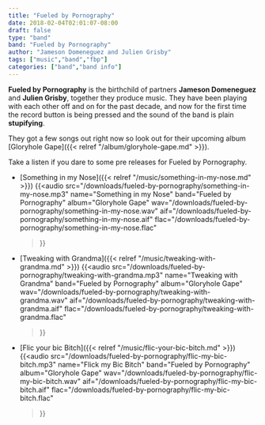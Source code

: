 ```yaml
---
title: "Fueled by Pornography"
date: 2018-02-04T02:01:07-08:00
draft: false
type: "band"
band: "Fueled by Pornography"
author: "Jameson Domeneguez and Julien Grisby"
tags: ["music","band","fbp"]
categories: ["band","band info"]
---
```


**Fueled by Pornography** is the birthchild of partners **Jameson Domeneguez** and **Julien Grisby**, together they produce music.
They have been playing with each other off and on for the past decade, and now for the first time
the record button is being pressed and the sound of the band is plain **stupifying**.

They got a few songs out right now so look out for their upcoming album [Gloryhole Gape]({{< relref "/album/gloryhole-gape.md" >}}).

Take a listen if you dare to some pre releases for Fueled by Pornography.

* [Something in my Nose]({{< relref "/music/something-in-my-nose.md" >}})
{{<audio
    src="/downloads/fueled-by-pornography/something-in-my-nose.mp3"
    name="Something in my Nose"
    band="Fueled by Pornography"
    album="Gloryhole Gape"
    wav="/downloads/fueled-by-pornography/something-in-my-nose.wav"
    aif="/downloads/fueled-by-pornography/something-in-my-nose.aif"
    flac="/downloads/fueled-by-pornography/something-in-my-nose.flac"
    >}}
* [Tweaking with Grandma]({{< relref "/music/tweaking-with-grandma.md" >}})
{{<audio
    src="/downloads/fueled-by-pornography/tweaking-with-grandma.mp3"
    name="Tweaking with Grandma"
    band="Fueled by Pornography"
    album="Gloryhole Gape"
    wav="/downloads/fueled-by-pornography/tweaking-with-grandma.wav"
    aif="/downloads/fueled-by-pornography/tweaking-with-grandma.aif"
    flac="/downloads/fueled-by-pornography/tweaking-with-grandma.flac"
    >}}
* [Flic your bic Bitch]({{< relref "/music/flic-your-bic-bitch.md" >}})
{{<audio
    src="/downloads/fueled-by-pornography/flic-my-bic-bitch.mp3"
    name="Flick my Bic Bitch"
    band="Fueled by Pornography"
    album="Gloryhole Gape"
    wav="/downloads/fueled-by-pornography/flic-my-bic-bitch.wav"
    aif="/downloads/fueled-by-pornography/flic-my-bic-bitch.aif"
    flac="/downloads/fueled-by-pornography/flic-my-bic-bitch.flac"
    >}}